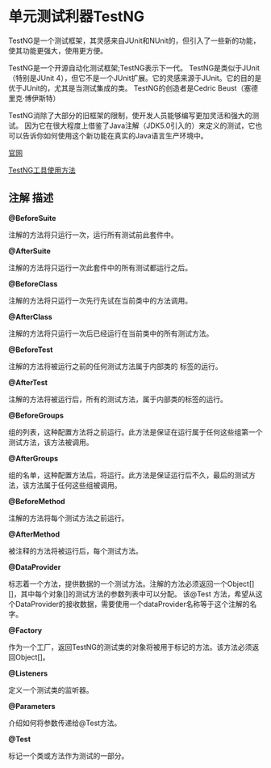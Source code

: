 # 单元测试利器TestNG

TestNG是一个测试框架，其灵感来自JUnit和NUnit的，但引入了一些新的功能，使其功能更强大，使用更方便。

TestNG是一个开源自动化测试框架;TestNG表示下一代。 TestNG是类似于JUnit（特别是JUnit 4），但它不是一个JUnit扩展。它的灵感来源于JUnit。它的目的是优于JUnit的，尤其是当测试集成的类。 TestNG的创造者是Cedric Beust（塞德里克·博伊斯特）

TestNG消除了大部分的旧框架的限制，使开发人员能够编写更加灵活和强大的测试。 因为它在很大程度上借鉴了Java注解（JDK5.0引入的）来定义的测试，它也可以告诉你如何使用这个新功能在真实的Java语言生产环境中。

[官网](http://testng.org/doc/index.html)

[TestNG工具使用方法](https://www.cnblogs.com/TankXiao/p/3888070.html#simpleTest)

## 注解 描述

**@BeforeSuite**

注解的方法将只运行一次，运行所有测试前此套件中。

**@AfterSuite**

注解的方法将只运行一次此套件中的所有测试都运行之后。

**@BeforeClass**

注解的方法将只运行一次先行先试在当前类中的方法调用。

**@AfterClass**

注解的方法将只运行一次后已经运行在当前类中的所有测试方法。

**@BeforeTest**

注解的方法将被运行之前的任何测试方法属于内部类的 <test>标签的运行。

**@AfterTest**

注解的方法将被运行后，所有的测试方法，属于内部类的<test>标签的运行。

**@BeforeGroups**

组的列表，这种配置方法将之前运行。此方法是保证在运行属于任何这些组第一个测试方法，该方法被调用。

**@AfterGroups**

组的名单，这种配置方法后，将运行。此方法是保证运行后不久，最后的测试方法，该方法属于任何这些组被调用。

**@BeforeMethod**

注解的方法将每个测试方法之前运行。

**@AfterMethod**

被注释的方法将被运行后，每个测试方法。

**@DataProvider**

标志着一个方法，提供数据的一个测试方法。注解的方法必须返回一个Object\[\] \[\]，其中每个对象\[\]的测试方法的参数列表中可以分配。 该@Test 方法，希望从这个DataProvider的接收数据，需要使用一个dataProvider名称等于这个注解的名字。

**@Factory**

作为一个工厂，返回TestNG的测试类的对象将被用于标记的方法。该方法必须返回Object\[\]。

**@Listeners**

定义一个测试类的监听器。

**@Parameters**

介绍如何将参数传递给@Test方法。

**@Test**

标记一个类或方法作为测试的一部分。